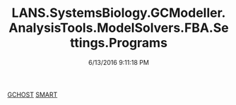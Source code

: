 ﻿---
title: LANS.SystemsBiology.GCModeller.AnalysisTools.ModelSolvers.FBA.Settings.Programs
date: 6/13/2016 9:11:18 PM
---

[GCHOST](T-LANS.SystemsBiology.GCModeller.AnalysisTools.ModelSolvers.FBA.Settings.Programs.GCHOST.html)
[SMART](T-LANS.SystemsBiology.GCModeller.AnalysisTools.ModelSolvers.FBA.Settings.Programs.SMART.html)
